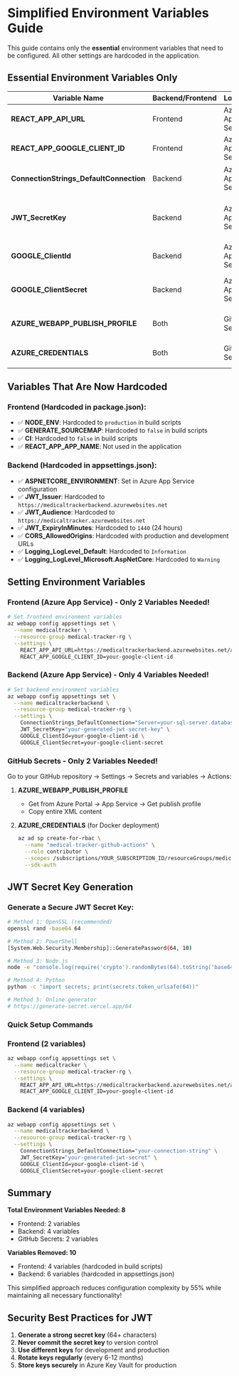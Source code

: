 # Simplified Environment Variables Guide

This guide contains only the **essential** environment variables that need to be configured. All other settings are hardcoded in the application.

## Essential Environment Variables Only

| Variable Name | Backend/Frontend | Location | Description | Example Value | Required? |
|---------------|------------------|----------|-------------|---------------|-----------|
| **REACT_APP_API_URL** | Frontend | Azure App Service | Backend API URL | `https://medicaltrackerbackend.azurewebsites.net/api` | ✅ Yes |
| **REACT_APP_GOOGLE_CLIENT_ID** | Frontend | Azure App Service | Google OAuth client ID | `123456789-abc123.apps.googleusercontent.com` | ✅ Yes |
| **ConnectionStrings_DefaultConnection** | Backend | Azure App Service | Database connection string | `Server=your-sql-server.database.windows.net;Database=MedicalTracker;User Id=your-username;Password=your-password;TrustServerCertificate=true` | ✅ Yes |
| **JWT_SecretKey** | Backend | Azure App Service | JWT signing key (generate with OpenSSL) | `REPLACE_WITH_GENERATED_SECRET_KEY` | ✅ Yes |
| **GOOGLE_ClientId** | Backend | Azure App Service | Google OAuth client ID | `123456789-abc123.apps.googleusercontent.com` | ✅ Yes |
| **GOOGLE_ClientSecret** | Backend | Azure App Service | Google OAuth client secret | `GOCSPX-your-secret-here` | ✅ Yes |
| **AZURE_WEBAPP_PUBLISH_PROFILE** | Both | GitHub Secrets | Azure publish profile | `<?xml version="1.0"...` | ✅ Yes |
| **AZURE_CREDENTIALS** | Both | GitHub Secrets | Azure service principal | `{"clientId":"...","clientSecret":"..."}` | ✅ Yes |

## Variables That Are Now Hardcoded

### Frontend (Hardcoded in package.json):
- ✅ **NODE_ENV**: Hardcoded to `production` in build scripts
- ✅ **GENERATE_SOURCEMAP**: Hardcoded to `false` in build scripts  
- ✅ **CI**: Hardcoded to `false` in build scripts
- ✅ **REACT_APP_APP_NAME**: Not used in the application

### Backend (Hardcoded in appsettings.json):
- ✅ **ASPNETCORE_ENVIRONMENT**: Set in Azure App Service configuration
- ✅ **JWT_Issuer**: Hardcoded to `https://medicaltrackerbackend.azurewebsites.net`
- ✅ **JWT_Audience**: Hardcoded to `https://medicaltracker.azurewebsites.net`
- ✅ **JWT_ExpiryInMinutes**: Hardcoded to `1440` (24 hours)
- ✅ **CORS_AllowedOrigins**: Hardcoded with production and development URLs
- ✅ **Logging_LogLevel_Default**: Hardcoded to `Information`
- ✅ **Logging_LogLevel_Microsoft.AspNetCore**: Hardcoded to `Warning`

## Setting Environment Variables

### Frontend (Azure App Service) - Only 2 Variables Needed!

```bash
# Set frontend environment variables
az webapp config appsettings set \
  --name medicaltracker \
  --resource-group medical-tracker-rg \
  --settings \
    REACT_APP_API_URL=https://medicaltrackerbackend.azurewebsites.net/api \
    REACT_APP_GOOGLE_CLIENT_ID=your-google-client-id
```

### Backend (Azure App Service) - Only 4 Variables Needed!

```bash
# Set backend environment variables
az webapp config appsettings set \
  --name medicaltrackerbackend \
  --resource-group medical-tracker-rg \
  --settings \
    ConnectionStrings_DefaultConnection="Server=your-sql-server.database.windows.net;Database=MedicalTracker;User Id=your-username;Password=your-password;TrustServerCertificate=true" \
    JWT_SecretKey="your-generated-jwt-secret-key" \
    GOOGLE_ClientId=your-google-client-id \
    GOOGLE_ClientSecret=your-google-client-secret
```

### GitHub Secrets - Only 2 Variables Needed!

Go to your GitHub repository → Settings → Secrets and variables → Actions:

1. **AZURE_WEBAPP_PUBLISH_PROFILE**
   - Get from Azure Portal → App Service → Get publish profile
   - Copy entire XML content

2. **AZURE_CREDENTIALS** (for Docker deployment)
   ```bash
   az ad sp create-for-rbac \
     --name "medical-tracker-github-actions" \
     --role contributor \
     --scopes /subscriptions/YOUR_SUBSCRIPTION_ID/resourceGroups/medical-tracker-rg \
     --sdk-auth
   ```

## JWT Secret Key Generation

### Generate a Secure JWT Secret Key:

```bash
# Method 1: OpenSSL (recommended)
openssl rand -base64 64

# Method 2: PowerShell
[System.Web.Security.Membership]::GeneratePassword(64, 10)

# Method 3: Node.js
node -e "console.log(require('crypto').randomBytes(64).toString('base64'))"

# Method 4: Python
python -c "import secrets; print(secrets.token_urlsafe(64))"

# Method 5: Online generator
# https://generate-secret.vercel.app/64
```

### Quick Setup Commands

### Frontend (2 variables)
```bash
az webapp config appsettings set \
  --name medicaltracker \
  --resource-group medical-tracker-rg \
  --settings \
    REACT_APP_API_URL=https://medicaltrackerbackend.azurewebsites.net/api \
    REACT_APP_GOOGLE_CLIENT_ID=your-google-client-id
```

### Backend (4 variables)
```bash
az webapp config appsettings set \
  --name medicaltrackerbackend \
  --resource-group medical-tracker-rg \
  --settings \
    ConnectionStrings_DefaultConnection="your-connection-string" \
    JWT_SecretKey="your-generated-jwt-secret" \
    GOOGLE_ClientId=your-google-client-id \
    GOOGLE_ClientSecret=your-google-client-secret
```

## Summary

**Total Environment Variables Needed: 8**
- Frontend: 2 variables
- Backend: 4 variables  
- GitHub Secrets: 2 variables

**Variables Removed: 10**
- Frontend: 4 variables (hardcoded in build scripts)
- Backend: 6 variables (hardcoded in appsettings.json)

This simplified approach reduces configuration complexity by 55% while maintaining all necessary functionality!

## Security Best Practices for JWT

1. **Generate a strong secret key** (64+ characters)
2. **Never commit the secret key** to version control
3. **Use different keys** for development and production
4. **Rotate keys regularly** (every 6-12 months)
5. **Store keys securely** in Azure Key Vault for production 